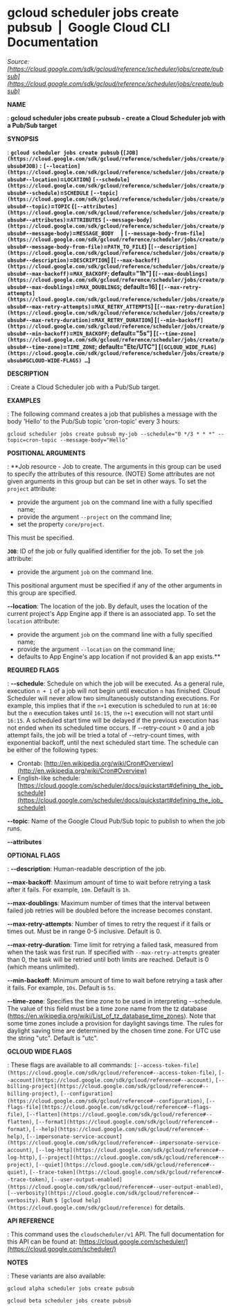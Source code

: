 # gcloud scheduler jobs create pubsub  |  Google Cloud CLI Documentation

*Source: [https://cloud.google.com/sdk/gcloud/reference/scheduler/jobs/create/pubsub](https://cloud.google.com/sdk/gcloud/reference/scheduler/jobs/create/pubsub)*

**NAME**

: **gcloud scheduler jobs create pubsub - create a Cloud Scheduler job with a Pub/Sub target**

**SYNOPSIS**

: **`gcloud scheduler jobs create pubsub` (`[JOB](https://cloud.google.com/sdk/gcloud/reference/scheduler/jobs/create/pubsub#JOB)` : `[--location](https://cloud.google.com/sdk/gcloud/reference/scheduler/jobs/create/pubsub#--location)`=`LOCATION`) `[--schedule](https://cloud.google.com/sdk/gcloud/reference/scheduler/jobs/create/pubsub#--schedule)`=`SCHEDULE` `[--topic](https://cloud.google.com/sdk/gcloud/reference/scheduler/jobs/create/pubsub#--topic)`=`TOPIC` (`[--attributes](https://cloud.google.com/sdk/gcloud/reference/scheduler/jobs/create/pubsub#--attributes)`=`ATTRIBUTES` `[--message-body](https://cloud.google.com/sdk/gcloud/reference/scheduler/jobs/create/pubsub#--message-body)`=`MESSAGE_BODY`     | `[--message-body-from-file](https://cloud.google.com/sdk/gcloud/reference/scheduler/jobs/create/pubsub#--message-body-from-file)`=`PATH_TO_FILE`) [`[--description](https://cloud.google.com/sdk/gcloud/reference/scheduler/jobs/create/pubsub#--description)`=`DESCRIPTION`] [`[--max-backoff](https://cloud.google.com/sdk/gcloud/reference/scheduler/jobs/create/pubsub#--max-backoff)`=`MAX_BACKOFF`; default="1h"] [`[--max-doublings](https://cloud.google.com/sdk/gcloud/reference/scheduler/jobs/create/pubsub#--max-doublings)`=`MAX_DOUBLINGS`; default=16] [`[--max-retry-attempts](https://cloud.google.com/sdk/gcloud/reference/scheduler/jobs/create/pubsub#--max-retry-attempts)`=`MAX_RETRY_ATTEMPTS`] [`[--max-retry-duration](https://cloud.google.com/sdk/gcloud/reference/scheduler/jobs/create/pubsub#--max-retry-duration)`=`MAX_RETRY_DURATION`] [`[--min-backoff](https://cloud.google.com/sdk/gcloud/reference/scheduler/jobs/create/pubsub#--min-backoff)`=`MIN_BACKOFF`; default="5s"] [`[--time-zone](https://cloud.google.com/sdk/gcloud/reference/scheduler/jobs/create/pubsub#--time-zone)`=`TIME_ZONE`; default="Etc/UTC"] [`[GCLOUD_WIDE_FLAG](https://cloud.google.com/sdk/gcloud/reference/scheduler/jobs/create/pubsub#GCLOUD-WIDE-FLAGS) …`]**

**DESCRIPTION**

: Create a Cloud Scheduler job with a Pub/Sub target.

**EXAMPLES**

: The following command creates a job that publishes a message with the body
'Hello' to the Pub/Sub topic 'cron-topic' every 3 hours:

```
gcloud scheduler jobs create pubsub my-job --schedule="0 */3 * * *" --topic=cron-topic --message-body="Hello"
```

**POSITIONAL ARGUMENTS**

: **Job resource - Job to create. The arguments in this group can be used to specify
the attributes of this resource. (NOTE) Some attributes are not given arguments
in this group but can be set in other ways.
To set the `project` attribute:

- provide the argument `job` on the command line with a fully specified
name;
- provide the argument `--project` on the command line;
- set the property `core/project`.

This must be specified.

**`JOB`**:
ID of the job or fully qualified identifier for the job.
To set the `job` attribute:

- provide the argument `job` on the command line.

This positional argument must be specified if any of the other arguments in this
group are specified.

**--location**:
The location of the job. By default, uses the location of the current project's
App Engine app if there is an associated app.
To set the `location` attribute:

- provide the argument `job` on the command line with a fully specified
name;
- provide the argument `--location` on the command line;
- defaults to App Engine's app location if not provided & an app exists.**

**REQUIRED FLAGS**

: **--schedule**:
Schedule on which the job will be executed.
As a general rule, execution `n + 1` of a job will not begin until
execution `n` has finished. Cloud Scheduler will never allow two
simultaneously outstanding executions. For example, this implies that if the
`n+1` execution is scheduled to run at `16:00` but the
`n` execution takes until `16:15`, the `n+1`
execution will not start until `16:15`. A scheduled start time will
be delayed if the previous execution has not ended when its scheduled time
occurs.
If --retry-count > 0 and a job attempt fails, the job will be tried a total
of --retry-count times, with exponential backoff, until the next scheduled start
time.
The schedule can be either of the following types:

- Crontab: [http://en.wikipedia.org/wiki/Cron#Overview](http://en.wikipedia.org/wiki/Cron#Overview)
- English-like schedule: [https://cloud.google.com/scheduler/docs/quickstart#defining_the_job_schedule](https://cloud.google.com/scheduler/docs/quickstart#defining_the_job_schedule)

**--topic**:
Name of the Google Cloud Pub/Sub topic to publish to when the job runs.

**--attributes**

**OPTIONAL FLAGS**

: **--description**:
Human-readable description of the job.

**--max-backoff**:
Maximum amount of time to wait before retrying a task after it fails. For
example, `10m`. Default is `1h`.

**--max-doublings**:
Maximum number of times that the interval between failed job retries will be
doubled before the increase becomes constant.

**--max-retry-attempts**:
Number of times to retry the request if it fails or times out. Must be in range
0-5 inclusive. Default is 0.

**--max-retry-duration**:
Time limit for retrying a failed task, measured from when the task was first
run. If specified with `--max-retry-attempts` greater than 0, the
task will be retried until both limits are reached. Default is 0 (which means
unlimited).

**--min-backoff**:
Minimum amount of time to wait before retrying a task after it fails. For
example, `10s`. Default is `5s`.

**--time-zone**:
Specifies the time zone to be used in interpreting --schedule. The value of this
field must be a time zone name from the tz database
(https://en.wikipedia.org/wiki/List_of_tz_database_time_zones).
Note that some time zones include a provision for daylight savings time. The
rules for daylight saving time are determined by the chosen time zone.
For UTC use the string "utc". Default is "utc".

**GCLOUD WIDE FLAGS**

: These flags are available to all commands: `[--access-token-file](https://cloud.google.com/sdk/gcloud/reference#--access-token-file)`,
`[--account](https://cloud.google.com/sdk/gcloud/reference#--account)`, `[--billing-project](https://cloud.google.com/sdk/gcloud/reference#--billing-project)`,
`[--configuration](https://cloud.google.com/sdk/gcloud/reference#--configuration)`,
`[--flags-file](https://cloud.google.com/sdk/gcloud/reference#--flags-file)`,
`[--flatten](https://cloud.google.com/sdk/gcloud/reference#--flatten)`, `[--format](https://cloud.google.com/sdk/gcloud/reference#--format)`, `[--help](https://cloud.google.com/sdk/gcloud/reference#--help)`, `[--impersonate-service-account](https://cloud.google.com/sdk/gcloud/reference#--impersonate-service-account)`,
`[--log-http](https://cloud.google.com/sdk/gcloud/reference#--log-http)`,
`[--project](https://cloud.google.com/sdk/gcloud/reference#--project)`, `[--quiet](https://cloud.google.com/sdk/gcloud/reference#--quiet)`, `[--trace-token](https://cloud.google.com/sdk/gcloud/reference#--trace-token)`, `[--user-output-enabled](https://cloud.google.com/sdk/gcloud/reference#--user-output-enabled)`,
`[--verbosity](https://cloud.google.com/sdk/gcloud/reference#--verbosity)`.
Run `$ [gcloud help](https://cloud.google.com/sdk/gcloud/reference)` for details.

**API REFERENCE**

: This command uses the `cloudscheduler/v1` API. The full documentation
for this API can be found at: [https://cloud.google.com/scheduler/](https://cloud.google.com/scheduler/)

**NOTES**

: These variants are also available:

```
gcloud alpha scheduler jobs create pubsub
```

```
gcloud beta scheduler jobs create pubsub
```